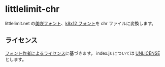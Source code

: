 # littlelimit-chr

littlelimit.net の[美咲フォント](https://littlelimit.net/misaki.htm)、[k8x12 フォント](https://littlelimit.net/k8x12.htm)を chr ファイルに変換します。

## ライセンス
[フォント作者によるライセンス](https://littlelimit.net/font.htm#license)に基づきます。
index.js については [UNLICENSE](https://unlicense.org/) とします。
